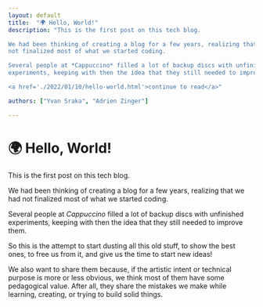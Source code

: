 ```yaml
---
layout: default
title:  "🌍 Hello, World!"
description: "This is the first post on this tech blog.

We had been thinking of creating a blog for a few years, realizing that we had
not finalized most of what we started coding.

Several people at *Cappuccino* filled a lot of backup discs with unfinished
experiments, keeping with then the idea that they still needed to improve them...

<a href='./2022/01/10/hello-world.html'>continue to read</a>"

authors: ["Yvan Sraka", "Adrien Zinger"]

---
```


# 🌍 Hello, World!

This is the first post on this tech blog.

We had been thinking of creating a blog for a few years, realizing that we had not finalized most of what we started coding.

Several people at *Cappuccino* filled a lot of backup discs with unfinished experiments, keeping with then the idea that they still needed to improve them.

So this is the attempt to start dusting all this old stuff, to show the best ones, to free us from it, and give us the time to start new ideas!

We also want to share them because, if the artistic intent or technical purpose is more or less obvious, we think most of them have some pedagogical value. After all, they share the mistakes we make while learning, creating, or trying to build solid things.
